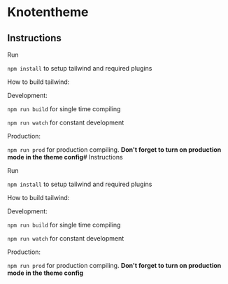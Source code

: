 # Knotentheme

## Instructions

Run

`npm install` to setup tailwind and required plugins

How to build tailwind:

Development:

`npm run build` for single time compiling

`npm run watch` for constant development

Production:

`npm run prod` for production compiling. **Don't forget to turn on production mode in the theme config**# Instructions

Run

`npm install` to setup tailwind and required plugins

How to build tailwind:

Development:

`npm run build` for single time compiling

`npm run watch` for constant development

Production:

`npm run prod` for production compiling. **Don't forget to turn on production mode in the theme config**
